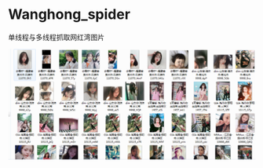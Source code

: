 # Wanghong_spider
单线程与多线程抓取网红湾图片

![image](https://github.com/FrankYang3110/img-folder/blob/master/wanghong.png)

